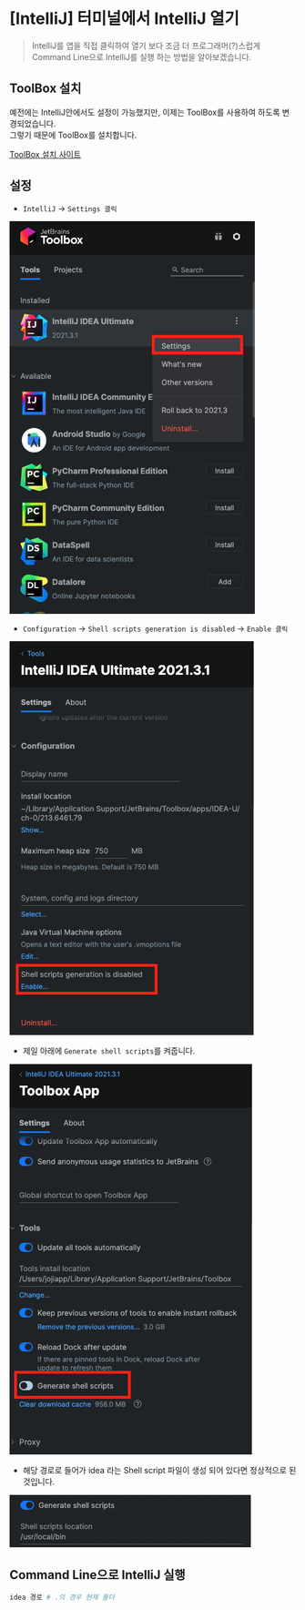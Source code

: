 # [IntelliJ] 터미널에서 IntelliJ 열기

> IntelliJ를 앱을 직접 클릭하여 열기 보다 조금 더 프로그래머(?)스럽게 Command Line으로 IntelliJ를 실행 하는 방법을 알아보겠습니다.

## ToolBox 설치

예전에는 IntelliJ안에서도 설정이 가능했지만, 이제는 ToolBox를 사용하여 하도록 변경되었습니다.  
그렇기 때문에 ToolBox를 설치합니다.

[ToolBox 설치 사이트](https://www.jetbrains.com/ko-kr/toolbox-app/)

## 설정

- `IntelliJ` -> `Settings 클릭`

![IntelliJ Settings](../../public/_posts/IntelliJ/터미널에서_IntelliJ_열기/screenshot1.png)

- `Configuration` -> `Shell scripts generation is disabled` -> `Enable 클릭`

![Configuration Shell Script Enable](../../public/_posts/IntelliJ/터미널에서_IntelliJ_열기/screenshot2.png)

- 제일 아래에 `Generate shell scripts`를 켜줍니다.

![ToolBox Settings Generate shell scripts](../../public/_posts/IntelliJ/터미널에서_IntelliJ_열기/screenshot3.png)

- 해당 경로로 들어가 idea 라는 Shell script 파일이 생성 되어 있다면 정상적으로 된 것입니다.

![ToolBox Settings Generate shell scripts On](../../public/_posts/IntelliJ/터미널에서_IntelliJ_열기/screenshot4.png)

## Command Line으로 IntelliJ 실행

```zsh
idea 경로 # .의 경우 현재 폴더
```
